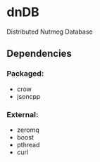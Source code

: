 # dnDB
Distributed Nutmeg Database

## Dependencies
### Packaged:
- crow
- jsoncpp

### External:
- zeromq
- boost
- pthread
- curl
